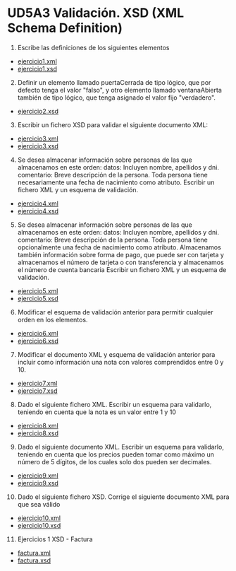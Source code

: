 # UD5A3 Validación. XSD (XML Schema Definition)
1. Escribe las definiciones de los siguientes elementos 
- [ejercicio1.xml](ejercicio1.xml)
- [ejercicio1.xsd](ejercicio1.xsd)

2. Definir un elemento llamado puertaCerrada de tipo lógico, que por defecto tenga el valor "falso", y otro elemento llamado ventanaAbierta también de tipo lógico, que tenga asignado el valor fijo "verdadero".
- [ejercicio2.xsd](ejercicio2.xsd)

3. Escribir un fichero XSD para validar el siguiente documento XML:
- [ejercicio3.xml](ejercicio3.xml)
- [ejercicio3.xsd](ejercicio3.xsd)

4. Se desea almacenar información sobre personas de las que almacenamos en este orden:
datos: Incluyen nombre, apellidos y dni.
comentario: Breve descripción de la persona.
Toda persona tiene necesariamente una fecha de nacimiento como atributo.
Escribir un fichero XML y un esquema de validación.
- [ejercicio4.xml](ejercicio4.xml)
- [ejercicio4.xsd](ejercicio4.xsd)

5. Se desea almacenar información sobre personas de las que almacenamos en este orden:
datos: Incluyen nombre, apellidos y dni.
comentario: Breve descripción de la persona.
Toda persona tiene opcionalmente una fecha de nacimiento como atributo.
Almacenamos también información sobre forma de pago, que puede ser con
tarjeta y almacenamos el número de tarjeta o con transferencia y almacenamos
el número de cuenta bancaria
Escribir un fichero XML y un esquema de validación.
- [ejercicio5.xml](ejercicio5.xml)
- [ejercicio5.xsd](ejercicio5.xsd)

6. Modificar el esquema de validación anterior para permitir cualquier orden en los elementos.
- [ejercicio6.xml](ejercicio6.xml)
- [ejercicio6.xsd](ejercicio6.xsd)

7. Modificar el documento XML y esquema de validación anterior para incluir como información una nota con valores comprendidos entre 0 y 10.
- [ejercicio7.xml](ejercicio7.xml)
- [ejercicio7.xsd](ejercicio7.xsd)

8. Dado el siguiente fichero XML. Escribir un esquema para validarlo, teniendo en cuenta que la nota es un valor
entre 1 y 10
- [ejercicio8.xml](ejercicio8.xml)
- [ejercicio8.xsd](ejercicio8.xsd)

9. Dado el siguiente documento XML. Escribir un esquema para validarlo, teniendo en cuenta que los precios pueden
tomar como máximo un número de 5 dígitos, de los cuales solo dos pueden ser
decimales.
- [ejercicio9.xml](https://)
- [ejercicio9.xsd](https://)

10. Dado el siguiente fichero XSD. Corrige el siguiente documento XML para que sea válido
- [ejercicio10.xml](ejercicio10.xml)
- [ejercicio10.xsd](ejercicio10.xsd)

11. Ejercicios 1 XSD - Factura
- [factura.xml](factura.xml)
- [factura.xsd](factura.xsd)
  